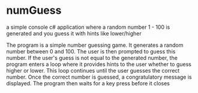 # numGuess
a simple console c# application where a random number 1 - 100 is generated and you guess it with hints like lower/higher

The program is a simple number guessing game. It generates a random number between 0 and 100. The user is then prompted
to guess this number. If the user's guess is not equal to the generated number, the program enters a loop where it provides hints to the user whether to guess higher or lower. This loop continues until the user guesses the correct number. Once the correct number is guessed, a congratulatory message is displayed. The program then waits for a key press before it closes
